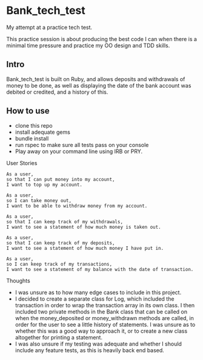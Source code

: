 # Bank_tech_test

My attempt at a practice tech test.

This practice session is about producing the best code I can when there is a minimal time pressure and practice my OO design and TDD skills.

## Intro

Bank_tech_test is built on Ruby, and allows deposits and withdrawals of money to be done, as well as displaying the date of the bank account was debited or credited, and a history of this.

## How to use

- clone this repo
- install adequate gems
- bundle install
- run rspec to make sure all tests pass on your console
- Play away on your command line using IRB or PRY.

User Stories

```
As a user,
so that I can put money into my account,
I want to top up my account.

As a user,
so I can take money out,
I want to be able to withdraw money from my account.

As a user,
so that I can keep track of my withdrawals,
I want to see a statement of how much money is taken out.

As a user,
so that I can keep track of my deposits,
I want to see a statement of how much money I have put in.

As a user,
so I can keep track of my transactions,
I want to see a statement of my balance with the date of transaction.
```

Thoughts

- I was unsure as to how many edge cases to include in this project.
- I decided to create a separate class for Log, which included the transaction in order to wrap the transaction array in its own class.  I then included two private methods in the Bank class that can be called on when the money_deposited or money_withdrawn methods are called, in order for the user to see a little history of statements.  I was unsure as to whether this was a good way to approach it, or to create a new class altogether for printing a statement.
- I was also unsure if my testing was adequate and whether I should include any feature tests, as this is heavily back end based.
